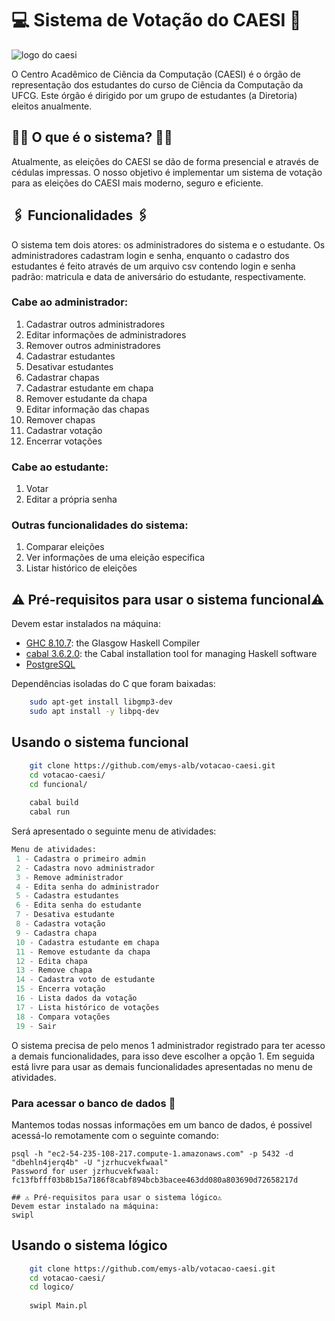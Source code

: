 # 💻 Sistema de Votação do CAESI  📩

![logo do caesi](https://github.com/caesiufcg/caesiufcg.github.io/blob/master/images/logo-vazado.png?raw=true)

O Centro Acadêmico de Ciência da Computação (CAESI) é o órgão de representação dos estudantes do curso de Ciência da Computação da UFCG. Este órgão é dirigido por um grupo de estudantes (a Diretoria) eleitos anualmente.

## 👨‍💻 O que é o sistema? 👩‍💻

Atualmente, as eleições do CAESI se dão de forma presencial e através de cédulas impressas. O nosso objetivo é implementar um sistema de votação para as eleições do CAESI mais moderno, seguro e eficiente.

## 🖇️ Funcionalidades 🖇️

O sistema tem dois atores: os administradores do sistema e o estudante. Os administradores cadastram login e senha, enquanto o cadastro dos estudantes é feito através de um arquivo csv contendo login e senha padrão: matricula e data de aniversário do estudante, respectivamente.

### Cabe ao administrador:
1. Cadastrar outros administradores
2. Editar informações de administradores
3. Remover outros administradores
4. Cadastrar estudantes
5. Desativar estudantes
6. Cadastrar chapas
7. Cadastrar estudante em chapa
8. Remover estudante da chapa
9. Editar informação das chapas
10. Remover chapas
11. Cadastrar votação
12. Encerrar votações

### Cabe ao estudante:
1. Votar
2. Editar a própria senha

### Outras funcionalidades do sistema:
1. Comparar eleições
2. Ver informações de uma eleição especifica
3. Listar histórico de eleições

## ⚠️ Pré-requisitos para usar o sistema funcional⚠️
Devem estar instalados na máquina:
- [GHC 8.10.7](https://www.haskell.org/ghc/): the Glasgow Haskell Compiler
- [cabal 3.6.2.0](https://cabal.readthedocs.io/): the Cabal installation tool for managing Haskell software
- [PostgreSQL](https://www.postgresql.org/)

Dependências isoladas do C que foram baixadas: 
```bash
    sudo apt-get install libgmp3-dev
    sudo apt install -y libpq-dev
```


## Usando o sistema funcional
```bash
    git clone https://github.com/emys-alb/votacao-caesi.git
    cd votacao-caesi/
    cd funcional/
    
    cabal build
    cabal run
```

Será apresentado o seguinte menu de atividades:

```python
Menu de atividades: 
 1 - Cadastra o primeiro admin
 2 - Cadastra novo administrador
 3 - Remove administrador
 4 - Edita senha do administrador
 5 - Cadastra estudantes
 6 - Edita senha do estudante
 7 - Desativa estudante
 8 - Cadastra votação
 9 - Cadastra chapa
 10 - Cadastra estudante em chapa
 11 - Remove estudante da chapa
 12 - Edita chapa
 13 - Remove chapa
 14 - Cadastra voto de estudante
 15 - Encerra votação
 16 - Lista dados da votação
 17 - Lista histórico de votações
 18 - Compara votações
 19 - Sair
```

O sistema precisa de pelo menos 1 administrador registrado para ter acesso a demais funcionalidades, para isso deve escolher a opção 1. Em seguida está livre para usar as demais funcionalidades apresentadas no menu de atividades.

### Para acessar o banco de dados 📂

Mantemos todas nossas informações em um banco de dados, é possivel acessá-lo remotamente com o seguinte comando:
```
psql -h "ec2-54-235-108-217.compute-1.amazonaws.com" -p 5432 -d "dbehln4jerq4b" -U "jzrhucvekfwaal"
Password for user jzrhucvekfwaal: fc13fbfff03b8b15a7186f8cabf894bcb3bacee463dd080a803690d72658217d

## ⚠️ Pré-requisitos para usar o sistema lógico⚠️
Devem estar instalado na máquina:
swipl
```
## Usando o sistema lógico
```bash
    git clone https://github.com/emys-alb/votacao-caesi.git
    cd votacao-caesi/
    cd logico/
    
    swipl Main.pl
```
